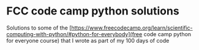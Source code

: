 # FCC code camp python solutions
Solutions to some of the [https://www.freecodecamp.org/learn/scientific-computing-with-python/#python-for-everybody](free code camp python for everyone course) that I wrote as part of my 100 days of code
